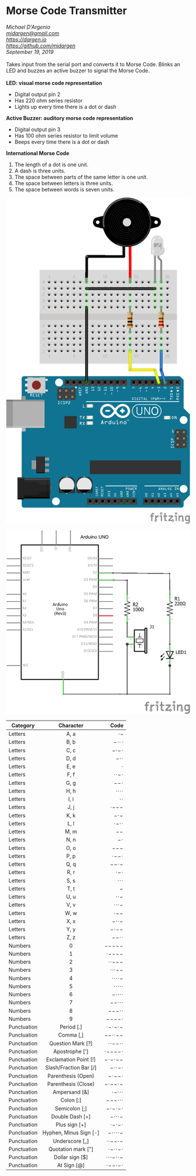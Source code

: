# Morse Code Transmitter
*Michael D'Argenio   
mjdargen@gmail.com  
https://dargen.io  
https://github.com/mjdargen  
September 19, 2019*  
\
Takes input from the serial port and converts it
to Morse Code. Blinks an LED and buzzes an active
buzzer to signal the Morse Code.  
\
**LED: visual morse code representation**
* Digital output pin 2
* Has 220 ohm series resistor
* Lights up every time there is a dot or dash

**Active Buzzer: auditory morse code representation**  
* Digital output pin 3
* Has 100 ohm series resistor to limit volume
* Beeps every time there is a dot or dash

**International Morse Code**
1. The length of a dot is one unit.
2. A dash is three units.
3. The space between parts of the same letter is one unit.
4. The space between letters is three units.
5. The space between words is seven units.    


[//]: # (Hello)  
      

<p align="center">
  <img src="https://github.com/mjdargen/Morse-Code-Transmitter/blob/master/morsecode_bb.png" width="600">
</p>

<p align="center">
  <img src="https://github.com/mjdargen/Morse-Code-Transmitter/blob/master/morsecode_schem.png" width="600">
</p>


[//]: # (Hello)  
      
|Category      |  Character                 |  Code                 |  
| ------------ |:--------------------------:| ---------------------:|
|Letters       |  A, a                      |  · −                  |  
|Letters       |  B, b                      |  − · · ·              |  
|Letters       |  C, c                      |  − · − ·              |  
|Letters       |  D, d                      |  − · ·                |  
|Letters       |  E, e                      |  ·                    |  
|Letters       |  F, f                      |  · · − ·              |  
|Letters       |  G, g                      |  − − ·                |  
|Letters       |  H, h                      |  · · · ·              |  
|Letters       |  I, i                      |  · ·                  |  
|Letters       |  J, j                      |  · − − −              |  
|Letters       |  K, k                      |  − · −                |  
|Letters       |  L, l                      |  · − · ·              |  
|Letters       |  M, m                      |  − −                  |  
|Letters       |  N, n                      |  − ·                  |  
|Letters       |  O, o                      |  − − −                |  
|Letters       |  P, p                      |  · − − ·              |  
|Letters       |  Q, q                      |  − − · −              |  
|Letters       |  R, r                      |  · − ·                |  
|Letters       |  S, s                      |  · · ·                |  
|Letters       |  T, t                      |  −                    |  
|Letters       |  U, u                      |  · · −                |  
|Letters       |  V, v                      |  · · · −              |  
|Letters       |  W, w                      |  · − −                |  
|Letters       |  X, x                      |  − · · −              |  
|Letters       |  Y, y                      |  − · − −              |  
|Letters       |  Z, z                      |  − − · ·              |  
|Numbers       |  0                         |  − − − − −            |  
|Numbers       |  1                         |  · − − − −            |  
|Numbers       |  2                         |  · · − − −            |  
|Numbers       |  3                         |  · · · − −            |  
|Numbers       |  4                         |  · · · · −            |  
|Numbers       |  5                         |  · · · · ·            |  
|Numbers       |  6                         |  − · · · ·            |  
|Numbers       |  7                         |  − − · · ·            |  
|Numbers       |  8                         |  − − − · ·            |  
|Numbers       |  9                         |  − − − − ·            |  
|Punctuation   |  Period [.]                |  · − · − · −          |  
|Punctuation   |  Comma [,]                 |  − − · · − −          |  
|Punctuation   |  Question Mark [?]         |  · · − − · ·          |  
|Punctuation   |  Apostrophe [']            |  · − − − − ·          |  
|Punctuation   |  Exclamation Point [!]     |  − · − · − −          |  
|Punctuation   |  Slash/Fraction Bar [/]    |  − · · − ·            |  
|Punctuation   |  Parenthesis (Open)        |  − · − − ·            |  
|Punctuation   |  Parenthesis (Close)       |  − · − − · −          |  
|Punctuation   |  Ampersand [&]             |  · − · · ·            |  
|Punctuation   |  Colon [:]                 |  − − − · · ·          |  
|Punctuation   |  Semicolon [;]             |  − · − · − ·          |  
|Punctuation   |  Double Dash [=]           |  − · · · −            |  
|Punctuation   |  Plus sign [+]             |  · − · − ·            |  
|Punctuation   |  Hyphen, Minus Sign [-]    |  − · · · · −          |  
|Punctuation   |  Underscore [_]            |  · · − − · −          |  
|Punctuation   |  Quotation mark ["]        |  · − · · − ·          |  
|Punctuation   |  Dollar sign [$]           |  · · · − · · −        |  
|Punctuation   |  At Sign [@]               |  · − − · − ·          |  

